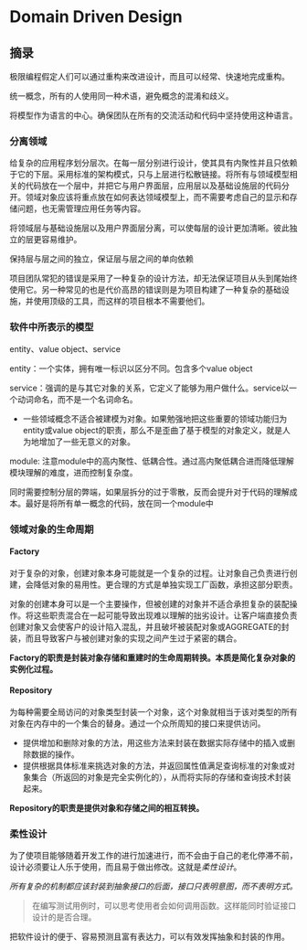 # Domain Driven Design

## 摘录

极限编程假定人们可以通过重构来改进设计，而且可以经常、快速地完成重构。

统一概念，所有的人使用同一种术语，避免概念的混淆和歧义。

将模型作为语言的中心。确保团队在所有的交流活动和代码中坚持使用这种语言。


### 分离领域

给复杂的应用程序划分层次。在每一层分别进行设计，使其具有内聚性并且只依赖于它的下层。采用标准的架构模式，只与上层进行松散链接。将所有与领域模型相关的代码放在一个层中，并把它与用户界面层，应用层以及基础设施层的代码分开。领域对象应该将重点放在如何表达领域模型上，而不需要考虑自己的显示和存储问题，也无需管理应用任务等内容。

将领域层与基础设施层以及用户界面层分离，可以使每层的设计更加清晰。彼此独立的层更容易维护。

保持层与层之间的独立，保证层与层之间的单向依赖

项目团队常犯的错误是采用了一种复杂的设计方法，却无法保证项目从头到尾始终使用它。另一种常见的也是代价高昂的错误则是为项目构建了一种复杂的基础设施，并使用顶级的工具，而这样的项目根本不需要他们。

### 软件中所表示的模型

entity、value object、service

entity：一个实体，拥有唯一标识以区分不同。包含多个value object

service：强调的是与其它对象的关系，它定义了能够为用户做什么。service以一个动词命名，而不是一个名词命名。
  - 一些领域概念不适合被建模为对象。如果勉强地把这些重要的领域功能归为entity或value object的职责，那么不是歪曲了基于模型的对象定义，就是人为地增加了一些无意义的对象。


module: 注意module中的高内聚性、低耦合性。通过高内聚低耦合进而降低理解模块理解的难度，进而控制复杂度。

同时需要控制分层的弊端，如果层拆分的过于零散，反而会提升对于代码的理解成本。最好是将所有单一概念的代码，放在同一个module中

### 领域对象的生命周期

#### Factory

对于复杂的对象，创建对象本身可能就是一个复杂的过程。让对象自己负责进行创建，会降低对象的易用性。更合理的方式是单独实现工厂函数，承担这部分职责。

对象的创建本身可以是一个主要操作，但被创建的对象并不适合承担复杂的装配操作。将这些职责混合在一起可能导致出现难以理解的拙劣设计。让客户端直接负责创建对象又会使客户的设计陷入混乱，并且破坏被装配对象或AGGREGATE的封装，而且导致客户与被创建对象的实现之间产生过于紧密的耦合。

**Factory的职责是封装对象存储和重建时的生命周期转换。本质是简化复杂对象的实例化过程。**


#### Repository

为每种需要全局访问的对象类型封装一个对象，这个对象就相当于该对类型的所有对象在内存中的一个集合的替身。通过一个众所周知的接口来提供访问。
- 提供增加和删除对象的方法，用这些方法来封装在数据实际存储中的插入或删除数据的操作。
- 提供根据具体标准来挑选对象的方法，并返回属性值满足查询标准的对象或对象集合（所返回的对象是完全实例化的），从而将实际的存储和查询技术封装起来。

**Repository的职责是提供对象和存储之间的相互转换。**

### 柔性设计

为了使项目能够随着开发工作的进行加速进行，而不会由于自己的老化停滞不前，设计必须要让人乐于使用，而且易于做出修改。这就是*柔性设计*。

*所有复杂的机制都应该封装到抽象接口的后面，接口只表明意图，而不表明方式。*

> 在编写测试用例时，可以思考使用者会如何调用函数。这样能同时验证接口设计的是否合理。

把软件设计的便于、容易预测且富有表达力，可以有效发挥抽象和封装的作用。
